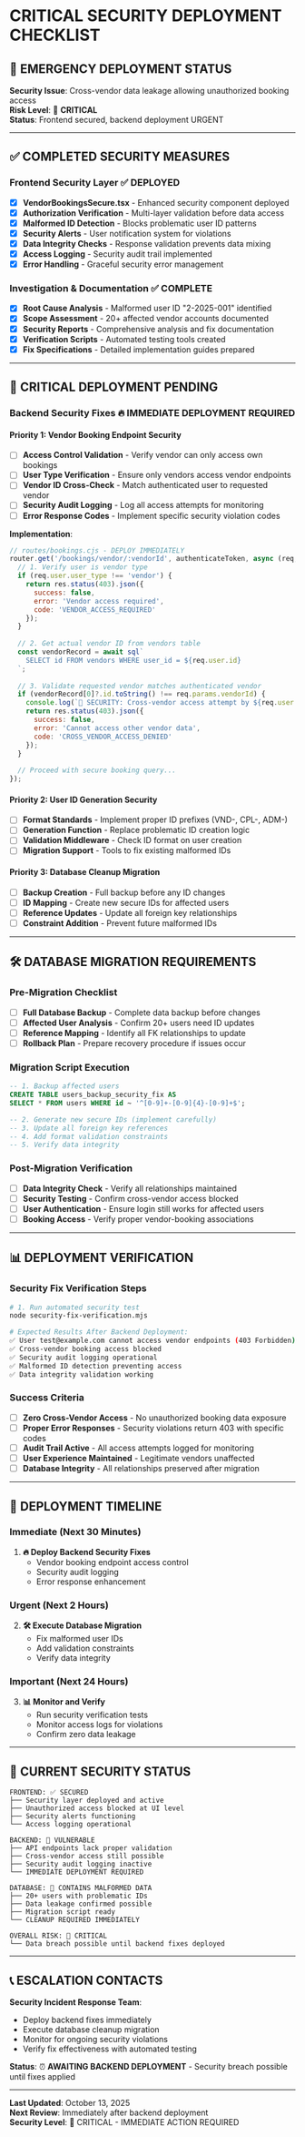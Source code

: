 # CRITICAL SECURITY DEPLOYMENT CHECKLIST

## 🚨 EMERGENCY DEPLOYMENT STATUS

**Security Issue**: Cross-vendor data leakage allowing unauthorized booking access  
**Risk Level**: 🔴 **CRITICAL**  
**Status**: Frontend secured, backend deployment URGENT  

---

## ✅ COMPLETED SECURITY MEASURES

### Frontend Security Layer ✅ DEPLOYED
- [x] **VendorBookingsSecure.tsx** - Enhanced security component deployed
- [x] **Authorization Verification** - Multi-layer validation before data access
- [x] **Malformed ID Detection** - Blocks problematic user ID patterns
- [x] **Security Alerts** - User notification system for violations
- [x] **Data Integrity Checks** - Response validation prevents data mixing
- [x] **Access Logging** - Security audit trail implemented
- [x] **Error Handling** - Graceful security error management

### Investigation & Documentation ✅ COMPLETE
- [x] **Root Cause Analysis** - Malformed user ID "2-2025-001" identified
- [x] **Scope Assessment** - 20+ affected vendor accounts documented
- [x] **Security Reports** - Comprehensive analysis and fix documentation
- [x] **Verification Scripts** - Automated testing tools created
- [x] **Fix Specifications** - Detailed implementation guides prepared

---

## 🔴 CRITICAL DEPLOYMENT PENDING

### Backend Security Fixes 🔥 IMMEDIATE DEPLOYMENT REQUIRED

#### **Priority 1: Vendor Booking Endpoint Security**
- [ ] **Access Control Validation** - Verify vendor can only access own bookings
- [ ] **User Type Verification** - Ensure only vendors access vendor endpoints
- [ ] **Vendor ID Cross-Check** - Match authenticated user to requested vendor
- [ ] **Security Audit Logging** - Log all access attempts for monitoring
- [ ] **Error Response Codes** - Implement specific security violation codes

**Implementation**:
```javascript
// routes/bookings.cjs - DEPLOY IMMEDIATELY
router.get('/bookings/vendor/:vendorId', authenticateToken, async (req, res) => {
  // 1. Verify user is vendor type
  if (req.user.user_type !== 'vendor') {
    return res.status(403).json({ 
      success: false, 
      error: 'Vendor access required',
      code: 'VENDOR_ACCESS_REQUIRED'
    });
  }
  
  // 2. Get actual vendor ID from vendors table
  const vendorRecord = await sql`
    SELECT id FROM vendors WHERE user_id = ${req.user.id}
  `;
  
  // 3. Validate requested vendor matches authenticated vendor
  if (vendorRecord[0]?.id.toString() !== req.params.vendorId) {
    console.log(`🚨 SECURITY: Cross-vendor access attempt by ${req.user.id}`);
    return res.status(403).json({
      success: false,
      error: 'Cannot access other vendor data',
      code: 'CROSS_VENDOR_ACCESS_DENIED'
    });
  }
  
  // Proceed with secure booking query...
});
```

#### **Priority 2: User ID Generation Security**
- [ ] **Format Standards** - Implement proper ID prefixes (VND-, CPL-, ADM-)
- [ ] **Generation Function** - Replace problematic ID creation logic
- [ ] **Validation Middleware** - Check ID format on user creation
- [ ] **Migration Support** - Tools to fix existing malformed IDs

#### **Priority 3: Database Cleanup Migration**
- [ ] **Backup Creation** - Full backup before any ID changes
- [ ] **ID Mapping** - Create new secure IDs for affected users
- [ ] **Reference Updates** - Update all foreign key relationships
- [ ] **Constraint Addition** - Prevent future malformed IDs

---

## 🛠️ DATABASE MIGRATION REQUIREMENTS

### Pre-Migration Checklist
- [ ] **Full Database Backup** - Complete data backup before changes
- [ ] **Affected User Analysis** - Confirm 20+ users need ID updates
- [ ] **Reference Mapping** - Identify all FK relationships to update
- [ ] **Rollback Plan** - Prepare recovery procedure if issues occur

### Migration Script Execution
```sql
-- 1. Backup affected users
CREATE TABLE users_backup_security_fix AS 
SELECT * FROM users WHERE id ~ '^[0-9]+-[0-9]{4}-[0-9]+$';

-- 2. Generate new secure IDs (implement carefully)
-- 3. Update all foreign key references
-- 4. Add format validation constraints
-- 5. Verify data integrity
```

### Post-Migration Verification
- [ ] **Data Integrity Check** - Verify all relationships maintained
- [ ] **Security Testing** - Confirm cross-vendor access blocked
- [ ] **User Authentication** - Ensure login still works for affected users
- [ ] **Booking Access** - Verify proper vendor-booking associations

---

## 📊 DEPLOYMENT VERIFICATION

### Security Fix Verification Steps
```bash
# 1. Run automated security test
node security-fix-verification.mjs

# Expected Results After Backend Deployment:
✅ User test@example.com cannot access vendor endpoints (403 Forbidden)
✅ Cross-vendor booking access blocked
✅ Security audit logging operational
✅ Malformed ID detection preventing access
✅ Data integrity validation working
```

### Success Criteria
- [ ] **Zero Cross-Vendor Access** - No unauthorized booking data exposure
- [ ] **Proper Error Responses** - Security violations return 403 with specific codes
- [ ] **Audit Trail Active** - All access attempts logged for monitoring
- [ ] **User Experience Maintained** - Legitimate vendors unaffected
- [ ] **Database Integrity** - All relationships preserved after migration

---

## 🎯 DEPLOYMENT TIMELINE

### Immediate (Next 30 Minutes)
1. **🔥 Deploy Backend Security Fixes**
   - Vendor booking endpoint access control
   - Security audit logging
   - Error response enhancement

### Urgent (Next 2 Hours)  
2. **🛠️ Execute Database Migration**
   - Fix malformed user IDs
   - Add validation constraints
   - Verify data integrity

### Important (Next 24 Hours)
3. **📊 Monitor and Verify**
   - Run security verification tests
   - Monitor access logs for violations
   - Confirm zero data leakage

---

## 🚨 CURRENT SECURITY STATUS

```
FRONTEND: ✅ SECURED
├── Security layer deployed and active
├── Unauthorized access blocked at UI level
├── Security alerts functioning
└── Access logging operational

BACKEND: 🔴 VULNERABLE  
├── API endpoints lack proper validation
├── Cross-vendor access still possible
├── Security audit logging inactive
└── IMMEDIATE DEPLOYMENT REQUIRED

DATABASE: 🔴 CONTAINS MALFORMED DATA
├── 20+ users with problematic IDs
├── Data leakage confirmed possible
├── Migration script ready
└── CLEANUP REQUIRED IMMEDIATELY

OVERALL RISK: 🔴 CRITICAL
└── Data breach possible until backend fixes deployed
```

---

## 📞 ESCALATION CONTACTS

**Security Incident Response Team**:
- Deploy backend fixes immediately
- Execute database cleanup migration  
- Monitor for ongoing security violations
- Verify fix effectiveness with automated testing

**Status**: ⏰ **AWAITING BACKEND DEPLOYMENT** - Security breach possible until fixes applied

---

**Last Updated**: October 13, 2025  
**Next Review**: Immediately after backend deployment  
**Security Level**: 🔴 CRITICAL - IMMEDIATE ACTION REQUIRED
